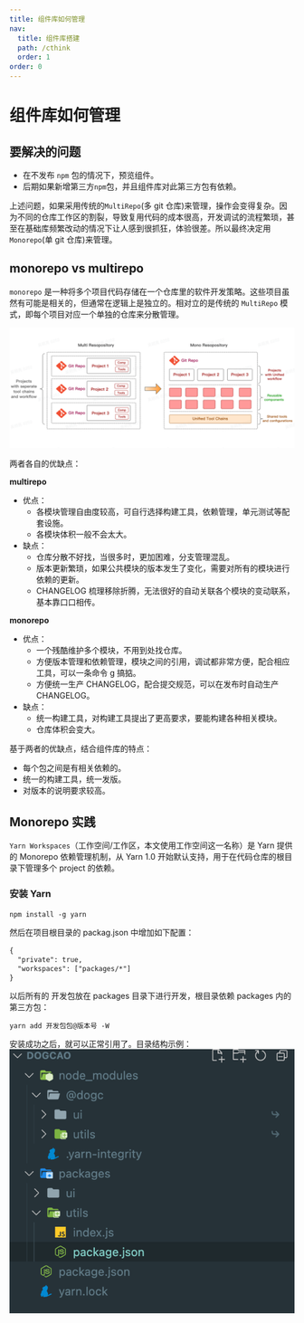 ```yaml
---
title: 组件库如何管理
nav:
  title: 组件库搭建
  path: /cthink
  order: 1
order: 0
---
```


# 组件库如何管理

## 要解决的问题

- 在不发布 `npm` 包的情况下，预览组件。
- 后期如果新增第三方`npm`包，并且组件库对此第三方包有依赖。

上述问题，如果采用传统的`MultiRepo`(多 git 仓库)来管理，操作会变得复杂。因为不同的仓库工作区的割裂，导致复用代码的成本很高，开发调试的流程繁琐，甚至在基础库频繁改动的情况下让人感到很抓狂，体验很差。所以最终决定用`Monorepo`(单 git 仓库)来管理。

## monorepo vs multirepo

`monorepo` 是一种将多个项目代码存储在一个仓库里的软件开发策略。这些项目虽然有可能是相关的，但通常在逻辑上是独立的。相对立的是传统的 `MultiRepo` 模式，即每个项目对应一个单独的仓库来分散管理。

<img src="./image/mono.png"/>

两者各自的优缺点：

**multirepo**

- 优点：
  - 各模块管理自由度较高，可自行选择构建工具，依赖管理，单元测试等配套设施。
  - 各模块体积一般不会太大。
- 缺点：
  - 仓库分散不好找，当很多时，更加困难，分支管理混乱。
  - 版本更新繁琐，如果公共模块的版本发生了变化，需要对所有的模块进行依赖的更新。
  - CHANGELOG 梳理移除折腾，无法很好的自动关联各个模块的变动联系，基本靠口口相传。

**monorepo**

- 优点：
  - 一个残酷维护多个模块，不用到处找仓库。
  - 方便版本管理和依赖管理，模块之间的引用，调试都非常方便，配合相应工具，可以一条命令 g 搞掂。
  - 方便统一生产 CHANGELOG，配合提交规范，可以在发布时自动生产 CHANGELOG。
- 缺点：
  - 统一构建工具，对构建工具提出了更高要求，要能构建各种相关模块。
  - 仓库体积会变大。

基于两者的优缺点，结合组件库的特点：

- 每个包之间是有相关依赖的。
- 统一的构建工具，统一发版。
- 对版本的说明要求较高。

## Monorepo 实践

`Yarn Workspaces`（工作空间/工作区，本文使用工作空间这一名称）是 Yarn 提供的 Monorepo 依赖管理机制，从 Yarn 1.0 开始默认支持，用于在代码仓库的根目录下管理多个 project 的依赖。

### 安装 Yarn

```
npm install -g yarn
```

然后在项目根目录的 packag.json 中增加如下配置：

```
{
  "private": true,
  "workspaces": ["packages/*"]
}
```

以后所有的 开发包放在 packages 目录下进行开发，根目录依赖 packages 内的第三方包：

```
yarn add 开发包包@版本号 -W
```

安装成功之后，就可以正常引用了。目录结构示例：
<br />
<img src="./image/monoDir.png">

